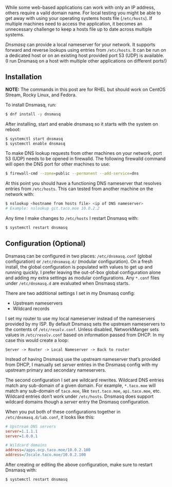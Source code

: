 While some web-based applications can work with only an IP address, others require a vaild domain name. For local testing you might be able to get away with using your operating systems hosts file (`/etc/hosts`). If multiple machines need to access the application, it becomes an unnecessary challenge to keep a hosts file up to date across multiple systems. 

*Dnsmasq* can provide a local nameserver for your  network. It supports forward and reverse lookups using entries from `/etc/hosts`. It can be run on a dedicated host or on an existing host provided port 53 (UDP) is available. (I run Dnsmasq on a host with multiple other applications on different ports!)

## Installation

**NOTE:** The commands in this post are for RHEL but should work on CentOS Stream, Rocky Linux, and Fedora.

To install Dnsmasq, run:

```bash
$ dnf install -y dnsmasq
```

After installing, start and enable dnsmasq so it starts with the system on reboot:

```bash
$ systemctl start dnsmasq
$ systemctl enable dnsmasq
```

To make DNS lookup requests from other machines on your network, port 53 (UDP) needs to be opened in firewalld. The following firewalld command will open the DNS port for other machines to use:

```bash
$ firewall-cmd --zone=public --permanent --add-service=dns
```

At this point you should have a functioning DNS nameserver that resolves entries from `/etc/hosts`. This can tested from another machine on the network with:

```bash
$ nslookup <hostname from hosts file> <ip of DNS nameserver>
# Example: nslookup git.taco.moe 10.0.2.2
```

Any time I make changes to `/etc/hosts` I restart Dnsmasq with:

```bash
$ systemctl restart dnsmasq
```

## Configuration (Optional)

Dnsmasq can be configured in two places: `/etc/dnsmasq.conf` (global configuration) or `/etc/dnsmasq.d/` (modular configuration). On a fresh install, the global configuration is populated with values to get up and running quickly. I prefer leaving the out-of-box global configuration alone and adding my extra settings as modular configurations. Any `*.conf` files under `/etc/dnsmasq.d` are evaluated when Dnsmasq starts.

There are two additional settings I set in my Dnsmasq config:

* Upstream nameservers
* Wildcard records

I set my router to use my local nameserver instead of the nameservers provided by my ISP. By default Dnsmasq sets the upstream nameservers to the contents of `/etc/resolv.conf`. Unless disabled, NetworkManger sets values in `/etc/resolv.conf` based on information passed from DHCP. In my case this would create a loop:

```text
Server -> Router -> Local Nameserver -> Back to router
```

Instead of having Dnsmasq use the upstream nameserver that’s provided from DHCP, I manually set *server* entries in the Dnsmasq config with my upstream primary and secondary nameservers.

The second configuration I set are wildcard rewrites. Wildcard DNS entries match any sub-domain of a given domain. For example, `*.taco.moe` will match any sub-domain of `taco.moe`, like `test.taco.moe`, `api.taco.moe`, etc. Wildcard entries don’t work under `/etc/hosts`. Dnsmasq does support wildcard domains though a *server* entry the Dnsmasq configuration.

When you put both of these configurations together in `/etc/dnsmasq.d/lab.conf`, it looks like this:

```ini
# Upstream DNS servers
server=1.1.1.1
server=1.0.0.1

# Wildcard domains
address=/apps.ocp.taco.moe/10.0.2.100
address=/3scale.taco.moe/10.0.2.100
```

After creating or editing the above configuration, make sure to restart Dnsmasq with:

```bash
$ systemctl restart dnsmasq
```
